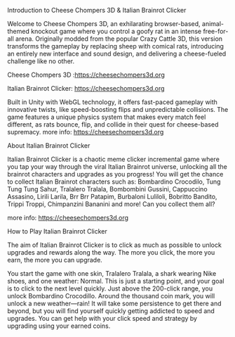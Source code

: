 Introduction to Cheese Chompers 3D &  Italian Brainrot Clicker

Welcome to Cheese Chompers 3D, an exhilarating browser-based, animal-themed knockout game where you control a goofy rat in an intense free-for-all arena. Originally modded from the popular Crazy Cattle 3D, this version transforms the gameplay by replacing sheep with comical rats, introducing an entirely new interface and sound design, and delivering a cheese-fueled challenge like no other.

 Cheese Chompers 3D :https://cheesechompers3d.org 
 
 Italian Brainrot Clicker: https://cheesechompers3d.org 
 
Built in Unity with WebGL technology, it offers fast-paced gameplay with innovative twists, like speed-boosting flips and unpredictable collisions. The game features a unique physics system that makes every match feel different, as rats bounce, flip, and collide in their quest for cheese-based supremacy.
more info: https://cheesechompers3d.org 

About Italian Brainrot Clicker

Italian Brainrot Clicker is a chaotic meme clicker incremental game where you tap your way through the viral Italian Brainrot universe, unlocking all the brainrot characters and upgrades as you progress! You will get the chance to collect Italian Brainrot characters such as: Bombardino Crocodilo, Tung Tung Tung Sahur, Tralalero Tralala, Bombombini Gussini, Cappuccino Assasino, Lirili Larila, Brr Brr Patapim, Burbaloni Luliloli, Bobritto Bandito, Trippi Troppi, Chimpanzini Bananini and more! Can you collect them all?

more info: https://cheesechompers3d.org 

How to Play Italian Brainrot Clicker

The aim of Italian Brainrot Clicker is to click as much as possible to unlock upgrades and rewards along the way. The more you click, the more you earn, the more you can upgrade.

You start the game with one skin, Tralalero Tralala, a shark wearing Nike shoes, and one weather: Normal. This is just a starting point, and your goal is to click to the next level quickly. Just above the 200-click range, you unlock Bombardino Crocodillo. Around the thousand coin mark, you will unlock a new weather—rain! It will take some persistence to get there and beyond, but you will find yourself quickly getting addicted to speed and upgrades. You can get help with your click speed and strategy by upgrading using your earned coins.



